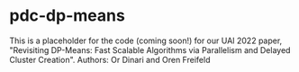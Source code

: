 # pdc-dp-means
This is a placeholder for the code (coming soon!) for our UAI 2022 paper, "Revisiting DP-Means: Fast Scalable Algorithms via Parallelism and Delayed Cluster Creation".
Authors: Or Dinari and Oren Freifeld
